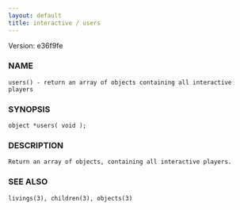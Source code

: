 ```yaml
---
layout: default
title: interactive / users
---
```


Version: e36f9fe




### NAME
    users() - return an array of objects containing all interactive players


### SYNOPSIS
    object *users( void );


### DESCRIPTION
    Return an array of objects, containing all interactive players.


### SEE ALSO
    livings(3), children(3), objects(3)



